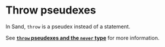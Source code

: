# Throw pseudexes

In Sand, `throw` is a pseudex instead of a statement.

See [**`throw` pseudexes and the `never` type**](../error_handling.md#throw-pseudexes-and-the-never-type) for more information.
